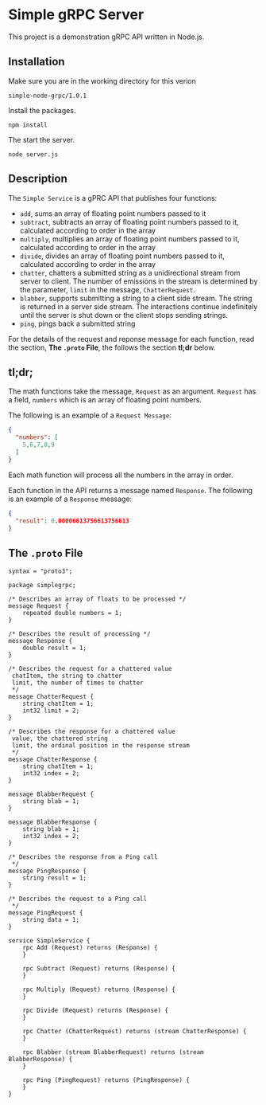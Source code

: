 # Simple gRPC Server

This project is a demonstration gRPC API written in Node.js.

## Installation

Make sure you are in the working directory for this verion


`simple-node-grpc/1.0.1`

Install the packages.

`npm install`

The start the server.

`node server.js`

## Description

The `Simple Service` is a gPRC API that publishes four functions:

* `add`, sums an array of floating point numbers passed to it
* `subtract`, subtracts an array of floating point numbers passed to it, calculated according to order in the array
* `multiply`, multiplies an array of floating point numbers passed to it, calculated according to order in the array
* `divide`, divides an array of floating point numbers passed to it, calculated according to order in the array
* `chatter`, chatters a submitted string as a unidirectional stream from server to client. The number of emissions in the stream is determined by the parameter, `limit` in the message, `ChatterRequest`.
* `blabber`, supports submitting a string to a client side stream. The string is returned in a server side stream. The interactions continue indefinitely until the server is shut down or the client stops sending strings.
* `ping`, pings back a submitted string 

For the details of the request and reponse message for each function, read the section, **The `.proto` File**, the follows the section **tl;dr** below.

## tl;dr;

The math functions take the message, `Request` as an argument. `Request` has a field, `numbers` which is
an array of floating point numbers.
 
The following is an example of a `Request Message`:

```json
{
  "numbers": [
    5,6,7,8,9
  ]
}
```
 
Each math function will process all the numbers in the array in order.

Each function in the API returns a message named `Response`. The following is an example of a 
`Response` message:

```json
{
  "result": 0.00006613756613756613
}
```

## The `.proto` File

```
syntax = "proto3";

package simplegrpc;

/* Describes an array of floats to be processed */
message Request {
    repeated double numbers = 1;
}

/* Describes the result of processing */
message Response {
    double result = 1;
}

/* Describes the request for a chattered value
 chatItem, the string to chatter
 limit, the number of times to chatter
 */
message ChatterRequest {
    string chatItem = 1;
    int32 limit = 2;
}

/* Describes the response for a chattered value
 value, the chattered string
 limit, the ordinal position in the response stream
 */
message ChatterResponse {
    string chatItem = 1;
    int32 index = 2;
}

message BlabberRequest {
    string blab = 1;
}

message BlabberResponse {
    string blab = 1;
    int32 index = 2;
}

/* Describes the response from a Ping call
 */
message PingResponse {
    string result = 1;
}

/* Describes the request to a Ping call
 */
message PingRequest {
    string data = 1;
}

service SimpleService {
    rpc Add (Request) returns (Response) {
    }

    rpc Subtract (Request) returns (Response) {
    }

    rpc Multiply (Request) returns (Response) {
    }

    rpc Divide (Request) returns (Response) {
    }

    rpc Chatter (ChatterRequest) returns (stream ChatterResponse) {
    }

    rpc Blabber (stream BlabberRequest) returns (stream BlabberResponse) {
    }

    rpc Ping (PingRequest) returns (PingResponse) {
    }
}
```

